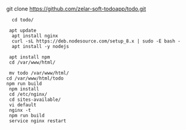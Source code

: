 git clone https://github.com/zelar-soft-todoapp/todo.git
    
      cd todo/
      
     apt update
      apt install nginx
      curl -sL https://deb.nodesource.com/setup_8.x | sudo -E bash -
      apt install -y nodejs
     
     apt install npm
     cd /var/www/html/
     
     mv todo /var/www/html/
    cd /var/www/html/todo
    npm run build
     npm install
     cd /etc/nginx/
     cd sites-available/
     vi default
     nginx -t
     npm run build
     service nginx restart
